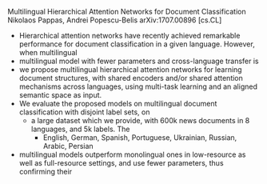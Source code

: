 Multilingual Hierarchical Attention Networks for Document Classification
Nikolaos Pappas, Andrei Popescu-Belis
arXiv:1707.00896 [cs.CL]

* Hierarchical attention networks have recently achieved remarkable performance
  for document classification in a given language. However, when multilingual
* multilingual model with fewer parameters and cross-language transfer is
* we propose multilingual hierarchical attention networks for learning document
  structures, with shared encoders and/or shared attention mechanisms across
  languages, using multi-task learning and an aligned semantic space as input.
* We evaluate the proposed models on
  multilingual document classification with disjoint label sets, on
  * a large dataset which we provide, with
    600k news documents in 8 languages, and 5k labels. The
    * English, German, Spanish, Portuguese, Ukrainian, Russian, Arabic, Persian
* multilingual models outperform monolingual ones in low-resource as well as
  full-resource settings, and use fewer parameters, thus confirming their
